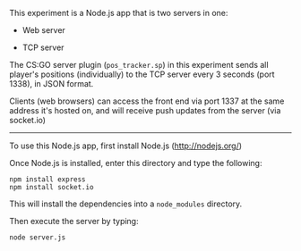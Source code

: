 This experiment is a Node.js app that is two servers in one:

 - Web server

 - TCP server


The CS:GO server plugin (`pos_tracker.sp`) in this experiment sends all player's positions (individually) to the TCP server every 3 seconds (port 1338), in JSON format.

Clients (web browsers) can access the front end via port 1337 at the same address it's hosted on, and will receive push updates from the server (via socket.io)

---

To use this Node.js app, first install Node.js (http://nodejs.org/)

Once Node.js is installed, enter this directory and type the following:

```shell
npm install express
npm install socket.io
```

This will install the dependencies into a `node_modules` directory.


Then execute the server by typing:

```shell
node server.js
```
